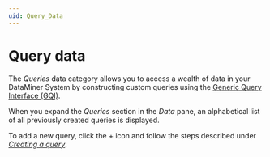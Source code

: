 ```yaml
---
uid: Query_Data
---
```


# Query data

The *Queries* data category allows you to access a wealth of data in your DataMiner System by constructing custom queries using the [Generic Query Interface (GQI)](xref:About_GQI).

When you expand the *Queries* section in the *Data* pane, an alphabetical list of all previously created queries is displayed.

To add a new query, click the + icon and follow the steps described under [*Creating a query*](xref:Creating_GQI_query#creating-a-query).
